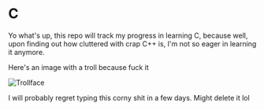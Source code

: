 # C

Yo what's up, this repo will track my progress in learning C, because well, upon finding out how cluttered with crap C++ is, I'm not so eager in learning it anymore.


Here's an image with a troll because fuck it

![Trollface](https://img.asmedia.epimg.net/resizer/v2/42WBY2CO2ZJ5DPS33M2GBK5UGQ.jpg?auth=004895dbbfe4f95c844a470d13b234d78cd1fa2aab1eecb7eadfc249ceab7253&width=360)

I will probably regret typing this corny shit in a few days. Might delete it lol